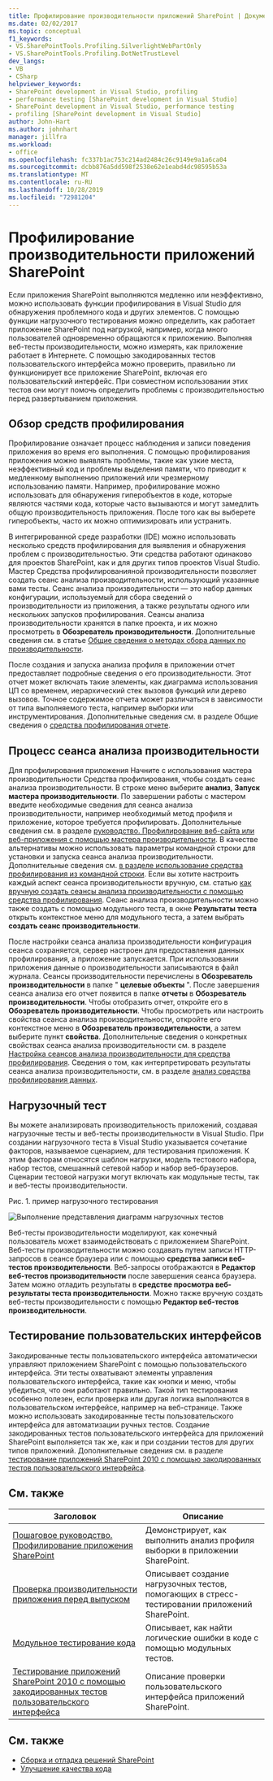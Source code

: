 ```yaml
---
title: Профилирование производительности приложений SharePoint | Документация Майкрософт
ms.date: 02/02/2017
ms.topic: conceptual
f1_keywords:
- VS.SharePointTools.Profiling.SilverlightWebPartOnly
- VS.SharePointTools.Profiling.DotNetTrustLevel
dev_langs:
- VB
- CSharp
helpviewer_keywords:
- SharePoint development in Visual Studio, profiling
- performance testing [SharePoint development in Visual Studio]
- SharePoint development in Visual Studio, performance testing
- profiling [SharePoint development in Visual Studio]
author: John-Hart
ms.author: johnhart
manager: jillfra
ms.workload:
- office
ms.openlocfilehash: fc337b1ac753c214ad2484c26c9149e9a1a6ca04
ms.sourcegitcommit: dcbb876a5dd598f2538e62e1eabd4dc98595b53a
ms.translationtype: MT
ms.contentlocale: ru-RU
ms.lasthandoff: 10/28/2019
ms.locfileid: "72981204"
---
```

# <a name="profile-the-performance-of-sharepoint-applications"></a>Профилирование производительности приложений SharePoint

Если приложения SharePoint выполняются медленно или неэффективно, можно использовать функции профилирования в Visual Studio для обнаружения проблемного кода и других элементов. С помощью функции нагрузочного тестирования можно определить, как работает приложение SharePoint под нагрузкой, например, когда много пользователей одновременно обращаются к приложению. Выполняя веб-тесты производительности, можно измерять, как приложение работает в Интернете. С помощью закодированных тестов пользовательского интерфейса можно проверить, правильно ли функционирует все приложение SharePoint, включая его пользовательский интерфейс. При совместном использовании этих тестов они могут помочь определить проблемы с производительностью перед развертыванием приложения.

## <a name="profile-tools-overview"></a>Обзор средств профилирования

Профилирование означает процесс наблюдения и записи поведения приложения во время его выполнения. С помощью профилирования приложения можно выявлять проблемы, такие как узкие места, неэффективный код и проблемы выделения памяти, что приводит к медленному выполнению приложений или чрезмерному использованию памяти. Например, профилирование можно использовать для обнаружения гиперобъектов в коде, которые являются частями кода, которые часто вызываются и могут замедлить общую производительность приложения. После того как вы выберете гиперобъекты, часто их можно оптимизировать или устранить.

В интегрированной среде разработки (IDE) можно использовать несколько средств профилирования для выявления и обнаружения проблем с производительностью. Эти средства работают одинаково для проектов SharePoint, как и для других типов проектов Visual Studio. Мастер Средства профилированияной производительности позволяет создать сеанс анализа производительности, использующий указанные вами тесты. Сеанс анализа производительности — это набор данных конфигурации, используемый для сбора сведений о производительности из приложения, а также результаты одного или нескольких запусков профилирования. Сеансы анализа производительности хранятся в папке проекта, и их можно просмотреть в **Обозреватель производительности**. Дополнительные сведения см. в статье [Общие сведения о методах сбора данных по производительности](../profiling/understanding-performance-collection-methods.md).

После создания и запуска анализа профиля в приложении отчет предоставляет подробные сведения о его производительности. Этот отчет может включать такие элементы, как диаграмма использования ЦП со временем, иерархический стек вызовов функций или дерево вызовов. Точное содержимое отчета может различаться в зависимости от типа выполняемого теста, например выборки или инструментирования. Дополнительные сведения см. в разделе Общие сведения о [средства профилирования отчете](../profiling/performance-report-overview.md).

## <a name="performance-session-process"></a>Процесс сеанса анализа производительности

Для профилирования приложения Начните с использования мастера производительности Средства профилирования, чтобы создать сеанс анализа производительности. В строке меню выберите **анализ**, **Запуск мастера производительности**. По завершении работы с мастером введите необходимые сведения для сеанса анализа производительности, например необходимый метод профиля и приложение, которое требуется профилировать. Дополнительные сведения см. в разделе [руководство. Профилирование веб-сайта или веб-приложения с помощью мастера производительности](../profiling/how-to-collect-performance-data-for-a-web-site.md). В качестве альтернативы можно использовать параметры командной строки для установки и запуска сеанса анализа производительности. Дополнительные сведения см. [в разделе использование средства профилирования из командной строки](../profiling/using-the-profiling-tools-from-the-command-line.md). Если вы хотите настроить каждый аспект сеанса производительности вручную, см. статью [как вручную создать сеансы анализа производительности с помощью средства профилирования](../profiling/how-to-manually-create-performance-sessions.md). Сеанс анализа производительности можно также создать с помощью модульного теста, в окне **Результаты теста** открыть контекстное меню для модульного теста, а затем выбрать **создать сеанс производительности**.

После настройки сеанса анализа производительности конфигурация сеанса сохраняется, сервер настроен для предоставления данных профилирования, а приложение запускается. При использовании приложения данные о производительности записываются в файл журнала. Сеансы производительности перечислены в **Обозреватель производительности** в папке " **целевые объекты** ". После завершения сеанса анализа его отчет появится в папке **отчеты** в **Обозреватель производительности**. Чтобы отобразить отчет, откройте его в **Обозреватель производительности**. Чтобы просмотреть или настроить свойства сеанса анализа производительности, откройте его контекстное меню в **Обозреватель производительности**, а затем выберите пункт **свойства**. Дополнительные сведения о конкретных свойствах сеанса анализа производительности см. в разделе [Настройка сеансов анализа производительности для средства профилирования](../profiling/configuring-performance-sessions.md). Сведения о том, как интерпретировать результаты сеанса анализа производительности, см. в разделе [анализ средства профилирования данных](../profiling/analyzing-performance-tools-data.md).

## <a name="stress-test"></a>Нагрузочный тест

Вы можете анализировать производительность приложений, создавая нагрузочные тесты и веб-тесты производительности в Visual Studio. При создании нагрузочного теста в Visual Studio указывается сочетание факторов, называемое сценарием, для тестирования приложения. К этим факторам относятся шаблон нагрузки, модель тестового набора, набор тестов, смешанный сетевой набор и набор веб-браузеров. Сценарии тестовой нагрузки могут включать как модульные тесты, так и веб-тесты производительности.

Рис. 1. пример нагрузочного тестирования

![Выполнение представления диаграмм нагрузочных тестов](../sharepoint/media/load-webgraphs.png "Представление диаграмм выполнения нагрузочного теста")

Веб-тесты производительности моделируют, как конечный пользователь может взаимодействовать с приложением SharePoint. Веб-тесты производительности можно создавать путем записи HTTP-запросов в сеансе браузера или с помощью **средства записи веб-тестов производительности**. Веб-запросы отображаются в **Редактор веб-тестов производительности** после завершения сеанса браузера. Затем можно отладить результаты в **средстве просмотра веб-результаты теста производительности**. Можно также вручную создать веб-тесты производительности с помощью **Редактор веб-тестов производительности**.

## <a name="test-user-interfaces"></a>Тестирование пользовательских интерфейсов

Закодированные тесты пользовательского интерфейса автоматически управляют приложением SharePoint с помощью пользовательского интерфейса. Эти тесты охватывают элементы управления пользовательского интерфейса, такие как кнопки и меню, чтобы убедиться, что они работают правильно. Такой тип тестирования особенно полезен, если проверка или другая логика выполняются в пользовательском интерфейсе, например на веб-странице. Также можно использовать закодированные тесты пользовательского интерфейса для автоматизации ручных тестов. Создание закодированных тестов пользовательского интерфейса для приложений SharePoint выполняется так же, как и при создании тестов для других типов приложений. Дополнительные сведения см. в разделе [тестирование приложений SharePoint 2010 с помощью закодированных тестов пользовательского интерфейса](../test/testing-sharepoint-2010-applications-with-coded-ui-tests.md).

## <a name="related-topics"></a>См. также

|Заголовок|Описание|
|-----------|-----------------|
|[Пошаговое руководство. Профилирование приложения SharePoint](../sharepoint/walkthrough-profiling-a-sharepoint-application.md)|Демонстрирует, как выполнить анализ профиля выборки в приложении SharePoint.|
|[Проверка производительности приложения перед выпуском](/azure/devops/test/load-test/run-performance-tests-app-before-release?view=vsts)|Описывает создание нагрузочных тестов, помогающих в стресс-тестировании приложений SharePoint.|
|[Модульное тестирование кода](../test/unit-test-your-code.md)|Описывает, как найти логические ошибки в коде с помощью модульных тестов.|
|[Тестирование приложений SharePoint 2010 с помощью закодированных тестов пользовательского интерфейса](../test/testing-sharepoint-2010-applications-with-coded-ui-tests.md)|Описание проверки пользовательского интерфейса приложений SharePoint.|

## <a name="see-also"></a>См. также

- [Сборка и отладка решений SharePoint](../sharepoint/building-and-debugging-sharepoint-solutions.md)
- [Улучшение качества кода](../test/improve-code-quality.md)
